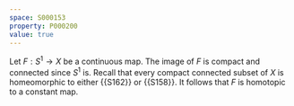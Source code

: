 ```yaml
---
space: S000153
property: P000200
value: true
---
```


Let $F : S^1 \to X$ be a continuous map. The image of $F$ is compact and connected since $S^1$ is. Recall that every compact connected subset of $X$ is homeomorphic to either {{S162}} or {{S158}}. It follows that $F$ is homotopic to a constant map.
